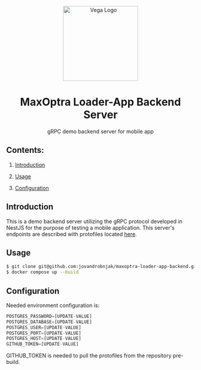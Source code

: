 <p align="center">
  <a href="https://www.vegaitglobal.com/" target="blank"><img src="https://www.vegaitglobal.com/media/kemh5m2d/vegait_logo_white.png?quality=60" width="200" alt="Vega Logo" /></a>
</p>

<h1 align='center'>MaxOptra Loader-App Backend Server</h1>
<p align='center'>gRPC demo backend server for mobile app</p>


<h2>Contents:</h2>

1. [Introduction](#introduction)

2. [Usage](#usage)

3. [Configuration](#configuration)


<h2 id='introduction'>Introduction</h2>

This is a demo backend server utilizing the gRPC protocol developed in NestJS for the purpose of testing a mobile application.
This server's endpoints are described with protofiles located [here](https://github.com/jovandrobnjak/maxoptra-proto-files).

<h2 id='usage'>Usage</h2>

```bash
$ git clone git@github.com:jovandrobnjak/maxoptra-loader-app-backend.git
$ docker compose up --build
```

<h2 id='configuration'>Configuration</h2>

Needed environment configuration is:
```python
POSTGRES_PASSWORD=[UPDATE-VALUE]
POSTGRES_DATABASE=[UPDATE-VALUE]
POSTGRES_USER=[UPDATE-VALUE]
POSTGRES_PORT=[UPDATE-VALUE]
POSTGRES_HOST=[UPDATE-VALUE]
GITHUB_TOKEN=[UPDATE-VALUE]
```
GITHUB_TOKEN is needed to pull the protofiles from the repository pre-build.

